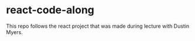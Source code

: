 # react-code-along
This repo follows the react project that was made during lecture with Dustin Myers.
